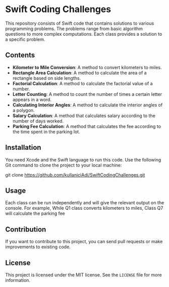# Swift Coding Challenges

This repository consists of Swift code that contains solutions to various programming problems. The problems range from basic algorithm questions to more complex computations. Each class provides a solution to a specific problem.

## Contents

- **Kilometer to Mile Conversion**: A method to convert kilometers to miles.
- **Rectangle Area Calculation**: A method to calculate the area of a rectangle based on side lengths.
- **Factorial Calculation**: A method to calculate the factorial value of a number.
- **Letter Counting**: A method to count the number of times a certain letter appears in a word.
- **Calculating Interior Angles**: A method to calculate the interior angles of a polygon.
- **Salary Calculation**: A method that calculates salary according to the number of days worked.
- **Parking Fee Calculation**: A method that calculates the fee according to the time spent in the parking lot.


## Installation

You need Xcode and the Swift language to run this code. Use the following Git command to clone the project to your local machine:

git clone https://github.com/kullaniciAdi/SwiftCodingChallenges.git

## Usage

Each class can be run independently and will give the relevant output on the console. For example, While Q1 class converts kilometers to miles, Class Q7 will calculate the parking fee

## Contribution

If you want to contribute to this project, you can send pull requests or make improvements to existing code.

## License

This project is licensed under the MIT license. See the `LICENSE` file for more information.
